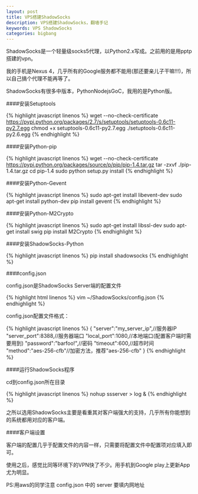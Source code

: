 ```yaml
---
layout: post
title: VPS搭建ShadowSocks
description: VPS搭建ShadowSocks，翻墙手记
keywords: VPS ShadowSocks
categories: bigbang
---
```


ShadowSocks是一个轻量级socks5代理，以Python2.x写成。之前用的是用pptp搭建的vpn。

我的手机是Nexus 4，几乎所有的Google服务都不能用(那还要亲儿子干嘛!!!)，所以自己搞个代理不能再等了。

ShadowSocks有很多中版本，<span class="inpo">Python</span><span class="inpo">Nodejs</span><span class="inpo">Go</span><span class="inpo">C</span>，我用的是<span class="inpo">Python</span>版。

####安装Setuptools

{% highlight javascript linenos %}
wget --no-check-certificate https://pypi.python.org/packages/2.7/s/setuptools/setuptools-0.6c11-py2.7.egg
chmod +x setuptools-0.6c11-py2.7.egg 
./setuptools-0.6c11-py2.6.egg
{% endhighlight %}

####安装Python-pip

{% highlight javascript linenos %}
wget --no-check-certificate https://pypi.python.org/packages/source/p/pip/pip-1.4.tar.gz
tar -zxvf ./pip-1.4.tar.gz
cd pip-1.4
sudo python setup.py install
{% endhighlight %}

####安装Python-Gevent

{% highlight javascript linenos %}
sudo apt-get install libevent-dev
sudo apt-get install python-dev
pip install gevent
{% endhighlight %}

####安装Python-M2Crypto

{% highlight javascript linenos %}
sudo apt-get install libssl-dev
sudo apt-get install swig
pip install M2Crypto
{% endhighlight %}

####安装ShadowSocks-Python

{% highlight javascript linenos %}
pip install shadowsocks
{% endhighlight %}

####config.json

config.json是ShadowSocks Server端的配置文件

{% highlight html linenos %}
vim ~/ShadowSocks/config.json
{% endhighlight %}

config.json配置文件格式：

{% highlight javascript linenos %}
{
"server":"my_server_ip",//服务器IP
"server_port":8388,//服务器端口
"local_port":1080,//本地端口(配置客户端时需要用到)
"password":"barfoo!",//密码
"timeout":600,//超市时间
"method":"aes-256-cfb"//加密方法，推荐"aes-256-cfb"
}
{% endhighlight %}

####运行ShadowSocks程序

cd到config.json所在目录

{% highlight javascript linenos %}
nohup ssserver > log &
{% endhighlight %}

之所以选用ShadowSocks主要是看重其对客户端强大的支持，几乎所有你能想到的系统都用对应的客户端。

####客户端设置

客户端的配置几乎于配置文件的内容一样，只需要将配置文件中配置项对应填入即可。

使用之后，感觉比同等环境下的VPN快了不少。用手机到Google play上更新App尤为明显。

PS:用aws的同学注意 <span class="inpo">config.json</span> 中的 <span class="inpo">server</span> 要填内网地址
